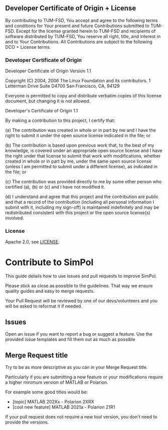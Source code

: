## Developer Certificate of Origin + License

By contributing to TUM-FSD, You accept and agree to the following terms and
conditions for Your present and future Contributions submitted to TUM-FSD.
Except for the license granted herein to TUM-FSD and recipients of software
distributed by TUM-FSD, You reserve all right, title, and interest in and to
Your Contributions. All Contributions are subject to the following DCO + License
terms.

### Developer Certificate of Origin

Developer Certificate of Origin
Version 1.1

Copyright (C) 2004, 2006 The Linux Foundation and its contributors.
1 Letterman Drive
Suite D4700
San Francisco, CA, 94129

Everyone is permitted to copy and distribute verbatim copies of this
license document, but changing it is not allowed.


Developer's Certificate of Origin 1.1

By making a contribution to this project, I certify that:

(a) The contribution was created in whole or in part by me and I
    have the right to submit it under the open source license
    indicated in the file; or

(b) The contribution is based upon previous work that, to the best
    of my knowledge, is covered under an appropriate open source
    license and I have the right under that license to submit that
    work with modifications, whether created in whole or in part
    by me, under the same open source license (unless I am
    permitted to submit under a different license), as indicated
    in the file; or

(c) The contribution was provided directly to me by some other
    person who certified (a), (b) or (c) and I have not modified
    it.

(d) I understand and agree that this project and the contribution
    are public and that a record of the contribution (including all
    personal information I submit with it, including my sign-off) is
    maintained indefinitely and may be redistributed consistent with
    this project or the open source license(s) involved.

### License

Apache 2.0, see [LICENSE](LICENSE).

# Contribute to SimPol

This guide details how to use issues and pull requests to improve SimPol.

Please stick as close as possible to the guidelines. That way we ensure quality guides
and easy to merge requests.

Your Pull Request will be reviewed by one of our devs/volunteers and you will be
asked to reformat it if needed.

## Issues

Open an issue if you want to report a bug or suggest a feature.
Use the provided issue templates and fill them out as much as possible

## Merge Request title

Try to be as more descriptive as you can in your Merge Request title.

Particularly if you are submitting a new feature or your modifications require 
a higher minimum version of MATLAB or Polarion.

For example some good titles would be:

* [topic] MATLAB 202Xx - Polarion 2XRX
* [cool new feature] MATLAB 2021a - Polarion 21R1

If your pull request does not require a new tool version, you don't need to provide the versions.